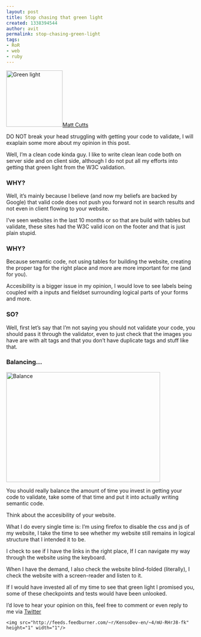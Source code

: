 ```yaml
---
layout: post
title: Stop chasing that green light
created: 1338394544
author: avit
permalink: stop-chasing-green-light
tags:
- RoR
- web
- ruby
---
```

<a href='http://www.kensodev.com/2009/11/04/stop-chasing-that-green-light/istock_000009156726xsmall/' rel='attachment wp-att-270'><img alt='Green light' class='alignleft size-thumbnail wp-image-270' height='150' src='http://www.kensodev.com/wp-content/uploads/2009/11/iStock_000009156726XSmall-150x150.jpg' title='Green light' width='150' /></a><a href='http://www.mattcutts.com/blog/'>Matt Cutts</a>
<p>DO NOT break your head struggling with getting your code to validate, I will exaplain some more about my opinion in this post.</p>
<!--more-->
<p>Well, I’m a clean code kinda guy. I like to write clean lean code both on server side and on client side, although I do not put all my efforts into getting that green light from the W3C validation. <h3>WHY?</h3> Well, it’s mainly because I believe (and now my beliefs are backed by Google) that valid code does not push you forward not in search results and not even in client flowing to your website.</p>

<p>I’ve seen websites in the last 10 months or so that are build with tables but validate, these sites had the W3C valid icon on the footer and that is just plain stupid. <h3>WHY?</h3> Because semantic code, not using tables for building the website, creating the proper tag for the right place and more are more important for me (and for you).</p>

<p>Accesibility is a bigger issue in my opinion, I would love to see labels being coupled with a inputs and fieldset surrounding logical parts of your forms and more. <h3>SO?</h3> Well, first let’s say that I’m not saying you should not validate your code, you should pass it through the validator, even to just check that the images you have are with alt tags and that you don’t have duplicate tags and stuff like that. <h3>Balancing...</h3> <a href='http://www.kensodev.com/2009/11/04/stop-chasing-that-green-light/balance/' rel='attachment wp-att-271'><img alt='Balance' class='aligncenter size-full wp-image-271' height='293' src='http://www.kensodev.com/wp-content/uploads/2009/11/iStock_000003501724XSmall.jpg' title='Balance' width='410' /></a></p>

<p>You should really balance the amount of time you invest in getting your code to validate, take some of that time and put it into actually writing semantic code.</p>

<p>Think about the accesibility of your website.</p>

<p>What I do every single time is: I’m using firefox to disable the css and js of my website, I take the time to see whether my website still remains in logical structure that I intended it to be.</p>

<p>I check to see if I have the links in the right place, If I can navigate my way through the website using the keyboard.</p>

<p>When I have the demand, I also check the website blind-folded (literally), I check the website with a screen-reader and listen to it.</p>

<p>If I would have invested all of my time to see that green light I promised you, some of these checkpoints and tests would have been unlooked.</p>

<p>I’d love to hear your opinion on this, feel free to comment or even reply to me via <a href='http://www.twitter.com/KensoDev'>Twitter</a></p>
      
    <img src="http://feeds.feedburner.com/~r/KensoDev-en/~4/mU-RHrJ8-fk" height="1" width="1"/>
